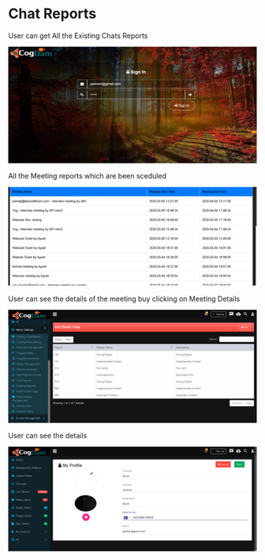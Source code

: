 # Chat Reports

User can get All the Existing Chats Reports 

![](../.gitbook/assets/image%20%28128%29.png)

All the Meeting reports which are been sceduled

![](../.gitbook/assets/image%20%28223%29.png)

User can see the details of the meeting buy clicking on Meeting Details

![](../.gitbook/assets/image%20%2854%29.png)

User can see the details

![](../.gitbook/assets/image%20%2852%29.png)

